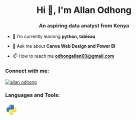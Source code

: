 <h1 align="center">Hi 👋, I'm Allan Odhong</h1>
<h3 align="center">An aspiring data analyst from Kenya</h3>

- 🌱 I’m currently learning **python, tableau**

- 💬 Ask me about **Canva Web Design and Power BI**

- 📫 How to reach me **odhongallan03@gmail.com**

<h3 align="left">Connect with me:</h3>
<p align="left">
<a href="https://linkedin.com/in/allan odhong" target="blank"><img align="center" src="https://raw.githubusercontent.com/rahuldkjain/github-profile-readme-generator/master/src/images/icons/Social/linked-in-alt.svg" alt="allan odhong" height="30" width="40" /></a>
</p>

<h3 align="left">Languages and Tools:</h3>
<p align="left"> <a href="https://www.python.org" target="_blank" rel="noreferrer"> <img src="https://raw.githubusercontent.com/devicons/devicon/master/icons/python/python-original.svg" alt="python" width="40" height="40"/> </a> </p>
